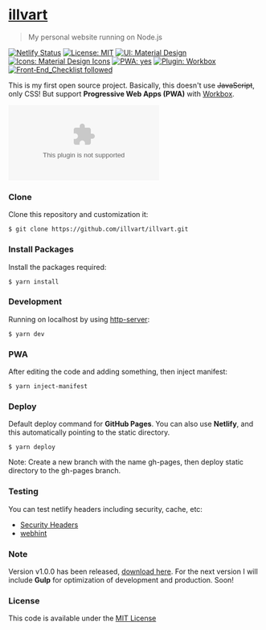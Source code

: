# [illvart](https://github.com/illvart/illvart)

> My personal website running on Node.js

[![Netlify Status](https://api.netlify.com/api/v1/badges/0392af17-3c20-4278-8139-7dbabd347d5c/deploy-status)](https://app.netlify.com/sites/illvart/deploys)
[![License: MIT](https://img.shields.io/badge/License-MIT-blue.svg)](LICENSE)
[![UI: Material Design](https://img.shields.io/badge/UI-Material%20Design-%23FF4081.svg)](https://material.io)
[![Icons: Material Design Icons](https://img.shields.io/badge/Icons-Material%20Design%20Icons-%232196F3.svg)](https://github.com/templarian/MaterialDesign)
[![PWA: yes](https://img.shields.io/badge/PWA-yes-%235A0FC8.svg)](https://developers.google.com/web/progressive-web-apps)
[![Plugin: Workbox](https://img.shields.io/badge/Plugin-Workbox-%23F57C00.svg)](https://github.com/GoogleChrome/workbox)
[![Front‑End_Checklist followed](https://img.shields.io/badge/Front‑End_Checklist-followed-brightgreen.svg)](https://github.com/thedaviddias/Front-End-Checklist)

This is my first open source project. Basically, this doesn't use ~~JavaScript~~, only CSS! But support **Progressive Web Apps (PWA)** with [Workbox](https://github.com/GoogleChrome/workbox).

![Screenshot](https://cdn.staticaly.com/screenshot/illvart.pinkyui.com?fullPage=true)

### Clone
Clone this repository and customization it:

```
$ git clone https://github.com/illvart/illvart.git
```

### Install Packages
Install the packages required:

```
$ yarn install
```

### Development
Running on localhost by using [http-server](https://github.com/indexzero/http-server):

```
$ yarn dev
```

### PWA
After editing the code and adding something, then inject manifest:

```
$ yarn inject-manifest
```

### Deploy
Default deploy command for **GitHub Pages**. You can also use **Netlify**, and this automatically pointing to the static directory.

```
$ yarn deploy
```

Note: Create a new branch with the name gh-pages, then deploy static directory to the gh-pages branch.

### Testing
You can test netlify headers including security, cache, etc:

- [Security Headers](https://securityheaders.com/?q=https://illvart.pinkyui.com&followRedirects=on)
- [webhint](https://webhint.io/scanner/7a2fa722-6fa4-43bf-b692-9400366979c6)

### Note
Version v1.0.0 has been released, [download here](https://github.com/illvart/illvart/releases). For the next version I will include **Gulp** for optimization of development and production. Soon!

### License
This code is available under the [MIT License](LICENSE)
